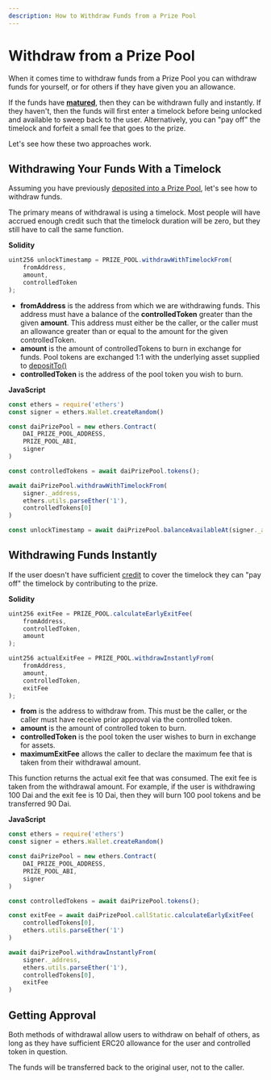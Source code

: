 ```yaml
---
description: How to Withdraw Funds from a Prize Pool
---
```


# Withdraw from a Prize Pool

When it comes time to withdraw funds from a Prize Pool you can withdraw funds for yourself, or for others if they have given you an allowance.

If the funds have [**matured**](https://docs.pooltogether.com/protocol/fairness#credit), then they can be withdrawn fully and instantly.  If they haven't, then the funds will first enter a timelock before being unlocked and available to sweep back to the user.  Alternatively, you can "pay off" the timelock and forfeit a small fee that goes to the prize.

Let's see how these two approaches work.

## Withdrawing Your Funds With a Timelock

Assuming you have previously [deposited into a Prize Pool](buying-tickets.md), let's see how to withdraw funds.

The primary means of withdrawal is using a timelock.  Most people will have accrued enough credit such that the timelock duration will be zero, but they still have to call the same function.

**Solidity**

```javascript
uint256 unlockTimestamp = PRIZE_POOL.withdrawWithTimelockFrom(
    fromAddress,
    amount,
    controlledToken
);
```

* **fromAddress** is the address from which we are withdrawing funds.  This address must have a balance of the **controlledToken** greater than the given **amount**.  This address must either be the caller, or the caller must an allowance greater than or equal to the amount for the given controlledToken. 
* **amount** is the amount of controlledTokens to burn in exchange for funds.  Pool tokens are exchanged 1:1 with the underlying asset supplied to [depositTo\(\)](buying-tickets.md)
* **controlledToken** is the address of the pool token you wish to burn.

**JavaScript**

```javascript
const ethers = require('ethers')
const signer = ethers.Wallet.createRandom()

const daiPrizePool = new ethers.Contract(
    DAI_PRIZE_POOL_ADDRESS,
    PRIZE_POOL_ABI,
    signer
)

const controlledTokens = await daiPrizePool.tokens();

await daiPrizePool.withdrawWithTimelockFrom(
    signer._address, 
    ethers.utils.parseEther('1'),
    controlledTokens[0]
)

const unlockTimestamp = await daiPrizePool.balanceAvailableAt(signer._address)   
```

## Withdrawing Funds Instantly

If the user doesn't have sufficient [credit](../protocol/prize-pool/fairness.md#credit) to cover the timelock they can "pay off" the timelock by contributing to the prize.

**Solidity**

```javascript
uint256 exitFee = PRIZE_POOL.calculateEarlyExitFee(
    fromAddress,
    controlledToken,
    amount
);

uint256 actualExitFee = PRIZE_POOL.withdrawInstantlyFrom(
    fromAddress,
    amount,
    controlledToken,
    exitFee
);
```

* **from** is the address to withdraw from.  This must be the caller, or the caller must have receive prior approval via the controlled token.
* **amount** is the amount of controlled token to burn.
* **controlledToken** is the pool token the user wishes to burn in exchange for assets.
* **maximumExitFee** allows the caller to declare the maximum fee that is taken from their withdrawal amount.

This function returns the actual exit fee that was consumed.  The exit fee is taken from the withdrawal amount.  For example, if the user is withdrawing 100 Dai and the exit fee is 10 Dai, then they will burn 100 pool tokens and be transferred 90 Dai.

**JavaScript**

```javascript
const ethers = require('ethers')
const signer = ethers.Wallet.createRandom()

const daiPrizePool = new ethers.Contract(
    DAI_PRIZE_POOL_ADDRESS,
    PRIZE_POOL_ABI,
    signer
)

const controlledTokens = await daiPrizePool.tokens();

const exitFee = await daiPrizePool.callStatic.calculateEarlyExitFee(
    controlledTokens[0],
    ethers.utils.parseEther('1')
)

await daiPrizePool.withdrawInstantlyFrom(
    signer._address, 
    ethers.utils.parseEther('1'),
    controlledTokens[0],
    exitFee
)

```

## Getting Approval

Both methods of withdrawal allow users to withdraw on behalf of others, as long as they have sufficient ERC20 allowance for the user and controlled token in question.

The funds will be transferred back to the original user, not to the caller.

